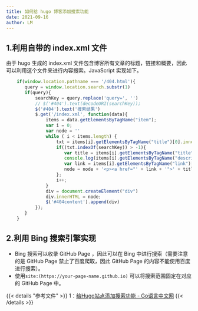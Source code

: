 ```yaml
---
title: 如何给 hugo 博客添加搜索功能
date: 2021-09-16
author: LM
---
```


## 1.利用自带的 index.xml 文件

由于 hugo 生成的 index.xml 文件包含博客所有文章的标题，链接和概要，因此可以利用这个文件来进行内容搜索。JavaScript 实现如下。

```javascript
    if(window.location.pathname === '/404.html'){
	   query = window.location.search.substr(1)
	   if(query){
	       searchKey = query.replace('query=', '')
	       // $('#404').text(decodeURI(searchKey));
	       $('#404').text('搜索结果')
	       $.get('/index.xml', function(data){
	           items = data.getElementsByTagName("item");
	           var i = 0;
	           var node = ''
	           while ( i < items.length) {
	               txt = items[i].getElementsByTagName("title")[0].innerHTML + items[i].getElementsByTagName("description")[0].innerHTML;
	               if((txt.indexOf(searchKey)) > -1){
	                  var title = items[i].getElementsByTagName("title")[0].innerHTML;
	                  console.log(items[i].getElementsByTagName("description")[0].innerHTML);
	                  var link = items[i].getElementsByTagName("link")[0].innerHTML;
	                  node = node + '<p><a href="' + link + '">' + title + '</a></p>'
	               };
	               i++;
	           }
	           div = document.createElement("div")
	           div.innerHTML = node;
	           $('#404content').append(div)
	       });
	   }
    }
```

## 2.利用 Bing 搜索引擎实现

- Bing 搜索可以收录 GitHub Page ，因此可以在 Bing 中进行搜索（需要注意的是 GitHub Page 禁止了百度爬取，因此 GitHub Page 的内容不能使用百度进行搜索）。
- 使用`site:(https://your-page-name.github.io)` 可以将搜索范围固定在对应的 GitHub Page 中。

{{< details "参考文件" >}} 
1：[给Hugo站点添加搜索功能 - Go语言中文网](https://studygolang.com/articles/27141?fr=sidebar)
{{< /details >}}
